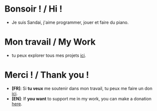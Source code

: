 # Bonsoir ! / Hi !
- Je suis Sandai, j'aime programmer, jouer et faire du piano.

# Mon travail / My Work
- tu peux explorer tous mes projets [ici](https://github.com/MettaliK).

# Merci ! / Thank you !

- **[FR]**: Si **tu veux** me soutenir dans mon travail, tu peux me faire un don [ici](./Pages/thankyou/fr).
- **[EN]**: If **you want** to support me in my work, you can make a donation [here](./Pages/thankyou/en).
